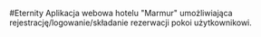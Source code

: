 #Eternity
Aplikacja webowa hotelu "Marmur" umożliwiająca rejestrację/logowanie/składanie rezerwacji pokoi użytkownikowi.
